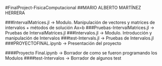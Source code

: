 #FinalProject-FisicaComputacional
##MARIO ALBERTO MARTÍNEZ HERRERA


###IntervalMatrices.jl -> Modulo. Manipulación de vectores y matrices de intervalos + métodos de solución Ax=b
###Pruebas-IntervalMatrices.jl -> Pruebas de IntervalMatrices.jl
###Intervalos.jl -> Modulo. Introducción y manipulación de Intervalos
###test-Intervals.jl -> Pruebas de Intervalos.jl
###PROYECTOFINAL.ipynb -> Presentación del proyecto

####Proyecto Final.ipynb -> Borrador de como se fueron programando los Modulos
####test-Intervalos -> Borrador de algunos test
